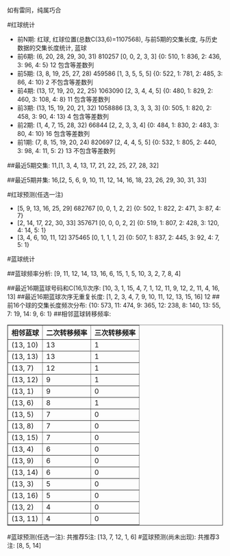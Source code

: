 <!-- 
.. title: 双色球2015145期(2015-12-10)数据分析报告
.. slug: slott-2015145-2015-12-10-report
.. date: 2015-12-11 08:00:00 UTC+08:00
.. tags: Lottery
.. link: 
.. description: 
.. type: text
-->

如有雷同，纯属巧合

<!-- TEASER_END-->

#红球统计

- 前N期: 红球, 红球位置(总数C(33,6)=1107568), 与前5期的交集长度, 与历史数据的交集长度统计, 蓝球
- 前6期: (6, 20, 28, 29, 30, 31) 810257 [0, 0, 2, 3, 3] {0: 510, 1: 836, 2: 436, 3: 96, 4: 5} 12 包含等差数列
- 前5期: (3, 8, 19, 25, 27, 28) 459586 [1, 3, 5, 5, 5] {0: 522, 1: 781, 2: 485, 3: 86, 4: 10} 2 不包含等差数列
- 前4期: (13, 17, 19, 20, 22, 25) 1063090 [2, 3, 4, 4, 5] {0: 480, 1: 829, 2: 460, 3: 108, 4: 8} 11 包含等差数列
- 前3期: (13, 15, 19, 20, 21, 32) 1058886 [3, 3, 3, 3, 3] {0: 505, 1: 820, 2: 458, 3: 90, 4: 13} 4 包含等差数列
- 前2期: (1, 4, 7, 15, 28, 32) 66844 [2, 2, 3, 3, 4] {0: 484, 1: 830, 2: 483, 3: 80, 4: 10} 16 包含等差数列
- 前1期: (7, 8, 15, 19, 20, 24) 820697 [2, 4, 4, 5, 5] {0: 532, 1: 805, 2: 440, 3: 98, 4: 11, 5: 2} 13 不包含等差数列

##最近5期交集:
11,[1, 3, 4, 13, 17, 21, 22, 25, 27, 28, 32]

##最近5期并集:
16,[2, 5, 6, 9, 10, 11, 12, 14, 16, 18, 23, 26, 29, 30, 31, 33]

#红球预测(任选一注)

- [5, 9, 13, 16, 25, 29] 682767 [0, 0, 1, 2, 2] {0: 502, 1: 822, 2: 471, 3: 87, 4: 7}
- [2, 14, 17, 22, 30, 33] 357671 [0, 0, 0, 2, 2] {0: 519, 1: 807, 2: 428, 3: 120, 4: 14, 5: 1}
- [3, 4, 6, 10, 11, 12] 375465 [0, 1, 1, 1, 2] {0: 507, 1: 837, 2: 445, 3: 92, 4: 7, 5: 1}

#蓝球统计

##蓝球频率分析:
[9, 11, 12, 14, 13, 16, 6, 15, 1, 5, 10, 3, 2, 7, 8, 4]

##最近16期蓝球号码和C(16,1)次序:
 [10, 3, 1, 15, 4, 7, 1, 12, 11, 9, 12, 2, 11, 4, 16, 13]
##最近16期蓝球次序无重复长度:
 [1, 2, 3, 4, 7, 9, 10, 11, 12, 13, 15, 16] 12
##前16个球的交集长度频次分布:
{10: 573, 11: 474, 9: 365, 12: 238, 8: 140, 13: 55, 7: 19, 14: 9, 6: 1}
##相邻蓝球转移频率:
 <table border="1" class="table table-striped dataframe">
  <thead>
    <tr style="text-align: right;">
      <th>相邻蓝球</th>
      <th>二次转移频率</th>
      <th>三次转移频率</th>
    </tr>
  </thead>
  <tbody>
    <tr>
      <td>(13, 10)</td>
      <td>13</td>
      <td>1</td>
    </tr>
    <tr>
      <td>(13, 13)</td>
      <td>13</td>
      <td>1</td>
    </tr>
    <tr>
      <td>(13, 7)</td>
      <td>12</td>
      <td>1</td>
    </tr>
    <tr>
      <td>(13, 12)</td>
      <td>9</td>
      <td>1</td>
    </tr>
    <tr>
      <td>(13, 1)</td>
      <td>9</td>
      <td>0</td>
    </tr>
    <tr>
      <td>(13, 6)</td>
      <td>8</td>
      <td>1</td>
    </tr>
    <tr>
      <td>(13, 5)</td>
      <td>7</td>
      <td>0</td>
    </tr>
    <tr>
      <td>(13, 8)</td>
      <td>7</td>
      <td>0</td>
    </tr>
    <tr>
      <td>(13, 15)</td>
      <td>7</td>
      <td>0</td>
    </tr>
    <tr>
      <td>(13, 4)</td>
      <td>6</td>
      <td>0</td>
    </tr>
    <tr>
      <td>(13, 9)</td>
      <td>6</td>
      <td>0</td>
    </tr>
    <tr>
      <td>(13, 14)</td>
      <td>6</td>
      <td>0</td>
    </tr>
    <tr>
      <td>(13, 3)</td>
      <td>5</td>
      <td>0</td>
    </tr>
    <tr>
      <td>(13, 16)</td>
      <td>5</td>
      <td>0</td>
    </tr>
    <tr>
      <td>(13, 2)</td>
      <td>4</td>
      <td>0</td>
    </tr>
    <tr>
      <td>(13, 11)</td>
      <td>4</td>
      <td>0</td>
    </tr>
  </tbody>
</table>
#蓝球预测(任选一注):
共推荐5注: [13, 7, 12, 1, 6]
#蓝球预测(尚未出现):
共推荐3注: [8, 5, 14]

